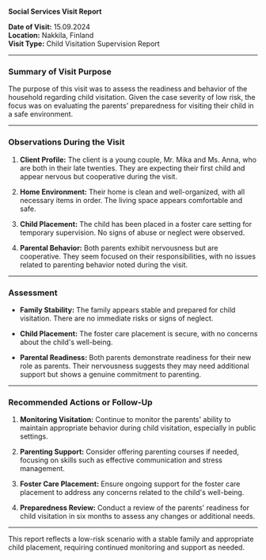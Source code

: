 

**Social Services Visit Report**

**Date of Visit:** 15.09.2024  
**Location:** Nakkila, Finland  
**Visit Type:** Child Visitation Supervision Report  

---

### **Summary of Visit Purpose**

The purpose of this visit was to assess the readiness and behavior of the household regarding child visitation. Given the case severity of low risk, the focus was on evaluating the parents' preparedness for visiting their child in a safe environment.

---

### **Observations During the Visit**

1. **Client Profile:** The client is a young couple, Mr. Mika and Ms. Anna, who are both in their late twenties. They are expecting their first child and appear nervous but cooperative during the visit.
   
2. **Home Environment:** Their home is clean and well-organized, with all necessary items in order. The living space appears comfortable and safe.

3. **Child Placement:** The child has been placed in a foster care setting for temporary supervision. No signs of abuse or neglect were observed.

4. **Parental Behavior:** Both parents exhibit nervousness but are cooperative. They seem focused on their responsibilities, with no issues related to parenting behavior noted during the visit.

---

### **Assessment**

- **Family Stability:** The family appears stable and prepared for child visitation. There are no immediate risks or signs of neglect.
  
- **Child Placement:** The foster care placement is secure, with no concerns about the child's well-being.

- **Parental Readiness:** Both parents demonstrate readiness for their new role as parents. Their nervousness suggests they may need additional support but shows a genuine commitment to parenting.

---

### **Recommended Actions or Follow-Up**

1. **Monitoring Visitation:** Continue to monitor the parents' ability to maintain appropriate behavior during child visitation, especially in public settings.

2. **Parenting Support:** Consider offering parenting courses if needed, focusing on skills such as effective communication and stress management.

3. **Foster Care Placement:** Ensure ongoing support for the foster care placement to address any concerns related to the child's well-being.

4. **Preparedness Review:** Conduct a review of the parents' readiness for child visitation in six months to assess any changes or additional needs.

---

This report reflects a low-risk scenario with a stable family and appropriate child placement, requiring continued monitoring and support as needed.